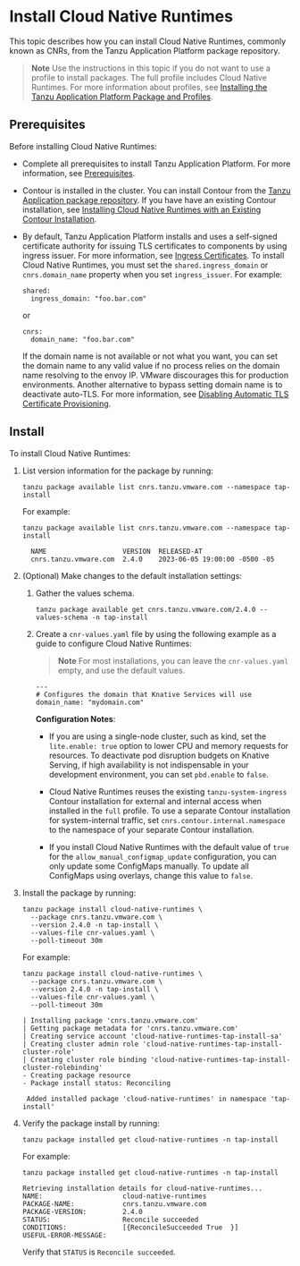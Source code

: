 # Install Cloud Native Runtimes

This topic describes how you can install Cloud Native Runtimes, commonly known as CNRs, from the
Tanzu Application Platform package repository.

>**Note** Use the instructions in this topic if you do not want to use a profile to install packages.
The full profile includes Cloud Native Runtimes.
For more information about profiles, see [Installing the Tanzu Application Platform Package and Profiles](../../../install-online/profile.hbs.md).

## <a id='cnr-prereqs'></a>Prerequisites

Before installing Cloud Native Runtimes:

- Complete all prerequisites to install Tanzu Application Platform. For more information, see [Prerequisites](../../../prerequisites.hbs.md).
- Contour is installed in the cluster. You can install Contour from the [Tanzu Application package repository](../../../contour/how-to-guides/install.hbs.md). If you have have an existing Contour installation, see [Installing Cloud Native Runtimes with an Existing Contour Installation](../contour.hbs.md).

- By default, Tanzu Application Platform installs and uses a self-signed certificate authority for issuing TLS certificates to components by using ingress issuer. For more information, see [Ingress Certificates](../../../security-and-compliance/about.hbs.md).
  To install Cloud Native Runtimes, you must set the `shared.ingress_domain` or `cnrs.domain_name` property when you set `ingress_issuer`. For example:

  ```console
  shared:
    ingress_domain: "foo.bar.com"
  ```

  or

  ```console
  cnrs:
    domain_name: "foo.bar.com"
  ```

  If the domain name is not available or not what you want, you can set the domain name to any valid value if no process relies on the domain name resolving to the envoy IP.
  VMware discourages this for production environments. Another alternative to bypass setting domain name is to deactivate auto-TLS. For more information, see [Disabling Automatic TLS Certificate Provisioning](../auto-tls/tls-guides-deactivate-autotls.hbs.md).

## <a id='cnr-install'></a> Install

To install Cloud Native Runtimes:

1. List version information for the package by running:

    ```console
    tanzu package available list cnrs.tanzu.vmware.com --namespace tap-install
    ```

     For example:

    ```console
    tanzu package available list cnrs.tanzu.vmware.com --namespace tap-install

      NAME                   VERSION  RELEASED-AT
      cnrs.tanzu.vmware.com  2.4.0    2023-06-05 19:00:00 -0500 -05
    ```

1. (Optional) Make changes to the default installation settings:

    1. Gather the values schema.

        ```console
        tanzu package available get cnrs.tanzu.vmware.com/2.4.0 --values-schema -n tap-install
        ```

    1. Create a `cnr-values.yaml` file by using the following example as a guide to configure Cloud Native Runtimes:

        >**Note** For most installations, you can leave the `cnr-values.yaml` empty, and use the default values.

        ```console
        ---
        # Configures the domain that Knative Services will use
        domain_name: "mydomain.com"
        ```

       **Configuration Notes**:

       - If you are using a single-node cluster, such as kind, set the `lite.enable: true`
        option to lower CPU and memory requests for resources. To deactivate pod disruption budgets
        on Knative Serving, if high availability is not indispensable in your development environment, you can set `pbd.enable` to `false`.

        - Cloud Native Runtimes reuses the existing `tanzu-system-ingress` Contour installation for
        external and internal access when installed in the `full` profile.
        To use a separate Contour installation for system-internal traffic, set
        `cnrs.contour.internal.namespace` to the namespace of your separate Contour installation.

        - If you install Cloud Native Runtimes with the default value of `true` for the `allow_manual_configmap_update` configuration, you can only update some ConfigMaps manually. To update all ConfigMaps using overlays, change this value to `false`.

2. Install the package by running:

    ```console
    tanzu package install cloud-native-runtimes \
      --package cnrs.tanzu.vmware.com \
      --version 2.4.0 -n tap-install \
      --values-file cnr-values.yaml \
      --poll-timeout 30m
    ```

    For example:

    ```console
    tanzu package install cloud-native-runtimes \
      --package cnrs.tanzu.vmware.com \
      --version 2.4.0 -n tap-install \
      --values-file cnr-values.yaml \
      --poll-timeout 30m

    | Installing package 'cnrs.tanzu.vmware.com'
    | Getting package metadata for 'cnrs.tanzu.vmware.com'
    | Creating service account 'cloud-native-runtimes-tap-install-sa'
    | Creating cluster admin role 'cloud-native-runtimes-tap-install-cluster-role'
    | Creating cluster role binding 'cloud-native-runtimes-tap-install-cluster-rolebinding'
    - Creating package resource
    - Package install status: Reconciling

     Added installed package 'cloud-native-runtimes' in namespace 'tap-install'
    ```

3. Verify the package install by running:

    ```console
    tanzu package installed get cloud-native-runtimes -n tap-install
    ```

    For example:

    ```console
    tanzu package installed get cloud-native-runtimes -n tap-install

    Retrieving installation details for cloud-native-runtimes...
    NAME:                    cloud-native-runtimes
    PACKAGE-NAME:            cnrs.tanzu.vmware.com
    PACKAGE-VERSION:         2.4.0
    STATUS:                  Reconcile succeeded
    CONDITIONS:              [{ReconcileSucceeded True  }]
    USEFUL-ERROR-MESSAGE:
    ```

    Verify that `STATUS` is `Reconcile succeeded`.
